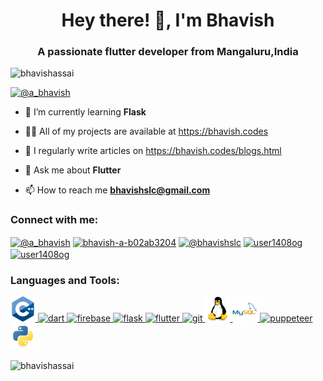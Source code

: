 <h1 align="center">Hey there! 👋, I'm Bhavish</h1>
<h3 align="center">A passionate flutter developer from Mangaluru,India</h3>

<p align="left"> <img src="https://komarev.com/ghpvc/?username=bhavishassai&label=Profile%20views&color=0e75b6&style=flat" alt="bhavishassai" /> </p>

<p align="left"> <a href="https://twitter.com/@a_bhavish" target="blank"><img src="https://img.shields.io/twitter/follow/a_bhavish?logo=twitter&style=for-the-badge" alt="@a_bhavish" /></a> </p>

- 🌱 I’m currently learning **Flask**

- 👨‍💻 All of my projects are available at https://bhavish.codes

- 📝 I regularly write articles on https://bhavish.codes/blogs.html

- 💬 Ask me about **Flutter**

- 📫 How to reach me **bhavishslc@gmail.com**

<h3 align="left">Connect with me:</h3>
<p align="left">
<a href="https://twitter.com/@a_bhavish" target="blank"><img align="center" src="https://raw.githubusercontent.com/rahuldkjain/github-profile-readme-generator/master/src/images/icons/Social/twitter.svg" alt="@a_bhavish" height="30" width="40" /></a>
<a href="https://linkedin.com/in/bhavish-a-b02ab3204" target="blank"><img align="center" src="https://raw.githubusercontent.com/rahuldkjain/github-profile-readme-generator/master/src/images/icons/Social/linked-in-alt.svg" alt="bhavish-a-b02ab3204" height="30" width="40" /></a>
<a href="https://medium.com/@bhavishslc" target="blank"><img align="center" src="https://raw.githubusercontent.com/rahuldkjain/github-profile-readme-generator/master/src/images/icons/Social/medium.svg" alt="@bhavishslc" height="30" width="40" /></a>
<a href="https://www.hackerrank.com/user1408og" target="blank"><img align="center" src="https://raw.githubusercontent.com/rahuldkjain/github-profile-readme-generator/master/src/images/icons/Social/hackerrank.svg" alt="user1408og" height="30" width="40" /></a>
<a href="https://www.leetcode.com/user1408og" target="blank"><img align="center" src="https://raw.githubusercontent.com/rahuldkjain/github-profile-readme-generator/master/src/images/icons/Social/leet-code.svg" alt="user1408og" height="30" width="40" /></a>
</p>

<h3 align="left">Languages and Tools:</h3>
<p align="left"> <a href="https://www.w3schools.com/cpp/" target="_blank" rel="noreferrer"> <img src="https://raw.githubusercontent.com/devicons/devicon/master/icons/cplusplus/cplusplus-original.svg" alt="cplusplus" width="40" height="40"/> </a> <a href="https://dart.dev" target="_blank" rel="noreferrer"> <img src="https://www.vectorlogo.zone/logos/dartlang/dartlang-icon.svg" alt="dart" width="40" height="40"/> </a> <a href="https://firebase.google.com/" target="_blank" rel="noreferrer"> <img src="https://www.vectorlogo.zone/logos/firebase/firebase-icon.svg" alt="firebase" width="40" height="40"/> </a> <a href="https://flask.palletsprojects.com/" target="_blank" rel="noreferrer"> <img src="https://www.vectorlogo.zone/logos/pocoo_flask/pocoo_flask-icon.svg" alt="flask" width="40" height="40"/> </a> <a href="https://flutter.dev" target="_blank" rel="noreferrer"> <img src="https://www.vectorlogo.zone/logos/flutterio/flutterio-icon.svg" alt="flutter" width="40" height="40"/> </a> <a href="https://git-scm.com/" target="_blank" rel="noreferrer"> <img src="https://www.vectorlogo.zone/logos/git-scm/git-scm-icon.svg" alt="git" width="40" height="40"/> </a> <a href="https://www.linux.org/" target="_blank" rel="noreferrer"> <img src="https://raw.githubusercontent.com/devicons/devicon/master/icons/linux/linux-original.svg" alt="linux" width="40" height="40"/> </a> <a href="https://www.mysql.com/" target="_blank" rel="noreferrer"> <img src="https://raw.githubusercontent.com/devicons/devicon/master/icons/mysql/mysql-original-wordmark.svg" alt="mysql" width="40" height="40"/> </a> <a href="https://github.com/puppeteer/puppeteer" target="_blank" rel="noreferrer"> <img src="https://www.vectorlogo.zone/logos/pptrdev/pptrdev-official.svg" alt="puppeteer" width="40" height="40"/> </a> <a href="https://www.python.org" target="_blank" rel="noreferrer"> <img src="https://raw.githubusercontent.com/devicons/devicon/master/icons/python/python-original.svg" alt="python" width="40" height="40"/> </a> </p>

<p><img align="center" src="https://github-readme-stats.vercel.app/api/top-langs?username=bhavishassai&show_icons=true&locale=en&layout=compact" alt="bhavishassai" /></p>
